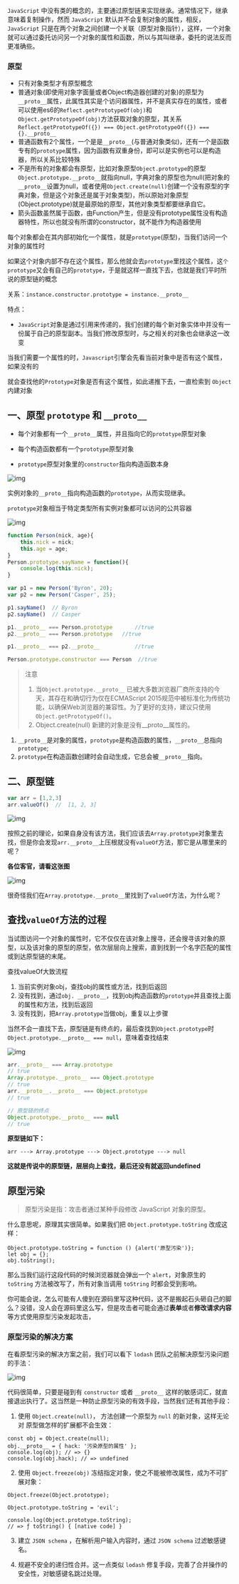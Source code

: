 `JavaScript` 中没有类的概念的，主要通过原型链来实现继承。通常情况下，继承意味着复制操作，然而 `JavaScript` 默认并不会复制对象的属性，相反，`JavaScript` 只是在两个对象之间创建一个关联（原型对象指针），这样，一个对象就可以通过委托访问另一个对象的属性和函数，所以与其叫继承，委托的说法反而更准确些。



### 原型

- 只有对象类型才有原型概念
- 普通对象(即使用对象字面量或者Object构造器创建的对象)的原型为`__proto__`属性，此属性其实是个访问器属性，并不是真实存在的属性，或者可以使用es6的`Reflect.getPrototypeOf(obj)`和`Object.getPrototypeOf(obj)`方法获取对象的原型，其关系`Reflect.getPrototypeOf({}) === Object.getPrototypeOf({}) === {}.__proto__`
- 普通函数有2个属性，一个是是`__proto__`(与普通对象类似)，还有一个是函数专有的`prototype`属性，因为函数有双重身份，即可以是实例也可以是构造器，所以关系比较特殊
- 不是所有的对象都会有原型，比如对象原型`Object.prototype`的原型`Object.prototype.__proto__`就指向null，字典对象的原型也为null(把对象的`__proto__`设置为null，或者使用`Object.create(null)`创建一个没有原型的字典对象，但是这个对象还是属于对象类型)，所以原始对象原型(Object.prototype)就是最原始的原型，其他对象类型都要继承自它。
- 箭头函数虽然属于函数，由Function产生，但是没有prototype属性没有构造器特性，所以也就没有所谓的constructor，就不能作为构造器使用





每个对象都会在其内部初始化一个属性，就是`prototype`(原型)，当我们访问一个对象的属性时

如果这个对象内部不存在这个属性，那么他就会去`prototype`里找这个属性，这`个prototype`又会有自己的`prototype`，于是就这样一直找下去，也就是我们平时所说的原型链的概念

关系：`instance.constructor.prototype = instance.__proto__`

特点：

- `JavaScript`对象是通过引用来传递的，我们创建的每个新对象实体中并没有一份属于自己的原型副本。当我们修改原型时，与之相关的对象也会继承这一改变

当我们需要一个属性的时，`Javascript`引擎会先看当前对象中是否有这个属性， 如果没有的

就会查找他的`Prototype`对象是否有这个属性，如此递推下去，一直检索到 `Object` 内建对象







## 一、原型 `prototype` 和 `__proto__`

- 每个对象都有一个`__proto__`属性，并且指向它的`prototype`原型对象

- 每个构造函数都有一个`prototype`原型对象

- `prototype`原型对象里的`constructor`指向构造函数本身





![img](https://pic2.zhimg.com/80/v2-e722d5325f7d4215169f1d04296e0f89_720w.jpg)





实例对象的`__proto__`指向构造函数的`prototype`，从而实现继承。

`prototype`对象相当于特定类型所有实例对象都可以访问的公共容器



![img](https://pic4.zhimg.com/80/v2-1ae63b09f2f38aee29efc79f1400b8d3_720w.jpg)

```js
function Person(nick, age){
    this.nick = nick;
    this.age = age;
}
Person.prototype.sayName = function(){
    console.log(this.nick);
}

var p1 = new Person('Byron', 20);
var p2 = new Person('Casper', 25);

p1.sayName()  // Byron
p2.sayName()  // Casper

p1.__proto__ === Person.prototype       //true
p2.__proto__ === Person.prototype   //true

p1.__proto__ === p2.__proto__           //true

Person.prototype.constructor === Person  //true
```

> 注意
>
> 1. 当`Object.prototype.__proto__` 已被大多数浏览器厂商所支持的今天，其存在和确切行为仅在ECMAScript 2015规范中被标准化为传统功能，以确保Web浏览器的兼容性。为了更好的支持，建议只使用 `Object.getPrototypeOf()`。
> 2. Object.create(null) 新建的对象是没有__proto__属性的。

1. `__proto__`是对象的属性，`prototype`是构造函数的属性，`__proto__`总指向`prototype`;
2. `prototype`在构造函数创建时会自动生成，它总会被`__proto__`指向。



## 二、原型链

```js
var arr = [1,2,3]
arr.valueOf()  //  [1, 2, 3]
```

![img](https://pic2.zhimg.com/80/v2-baca413d5f93e3b7194c13a0b3c4621d_720w.jpg)

按照之前的理论，如果自身没有该方法，我们应该去`Array.prototype`对象里去找，但是你会发现`arr.__proto__`上压根就没有`valueOf`方法，那它是从哪里来的呢？

**各位客官，请看这张图**



![img](https://pic1.zhimg.com/80/v2-cd7629e47fcb399e5f009c7dbb5149d8_720w.jpg)



很奇怪我们在`Array.prototype.__proto__`里找到了`valueOf`方法，为什么呢？



## 查找`valueOf`方法的过程

当试图访问一个对象的属性时，它不仅仅在该对象上搜寻，还会搜寻该对象的原型，以及该对象的原型的原型，依次层层向上搜索，直到找到一个名字匹配的属性或到达原型链的末尾。

查找valueOf大致流程

1. 当前实例对象obj，查找obj的属性或方法，找到后返回
2. 没有找到，通过`obj. __proto__`，找到obj构造函数的`prototype`并且查找上面的属性和方法，找到后返回
3. 没有找到，把`Array.prototype`当做obj，重复以上步骤



当然不会一直找下去，原型链是有终点的，最后查找到`Object.prototype`时
`Object.prototype.__proto__ === null`，意味着查找结束



![img](https://pic2.zhimg.com/80/v2-78c74eec6cda54f09e10092a5080f739_720w.jpg)

```js
arr.__proto__ === Array.prototype
// true
Array.prototype.__proto__ === Object.prototype
// true
arr.__proto__.__proto__ === Object.prototype
// true

// 原型链的终点
Object.prototype.__proto__ === null
// true
```

**原型链如下：**

```
arr ---> Array.prototype ---> Object.prototype ---> null
```

**这就是传说中的原型链，层层向上查找，最后还没有就返回undefined**



## 原型污染

> 原型污染是指：攻击者通过某种手段修改 JavaScript 对象的原型。

什么意思呢，原理其实很简单。如果我们把 `Object.prototype.toString` 改成这样：

```
Object.prototype.toString = function () {alert('原型污染')};
let obj = {};
obj.toString();
```

那么当我们运行这段代码的时候浏览器就会弹出一个 `alert`，对象原生的 `toString` 方法被改写了，所有对象当调用 `toString` 时都会受到影响。

你可能会说，怎么可能有人傻到在源码里写这种代码，这不是搬起石头砸自己的脚么？没错，没人会在源码里这么写，但是攻击者可能会通过**表单**或者**修改请求内容**等方式使用原型污染发起攻击，



### 原型污染的解决方案

在看原型污染的解决方案之前，我们可以看下 `lodash` 团队之前解决原型污染问题的手法：



![img](https://user-gold-cdn.xitu.io/2020/5/8/171f437f1c699461?imageView2/0/w/1280/h/960/format/webp/ignore-error/1)



代码很简单，只要是碰到有 `constructor` 或者 `__proto__` 这样的敏感词汇，就直接退出执行了。这当然是一种防止原型污染的有效手段，当然我们还有其他手段：

1. 使用 `Object.create(null)`， 方法创建一个原型为 `null` 的新对象，这样无论对 原型做怎样的扩展都不会生效：

```
const obj = Object.create(null);
obj.__proto__ = { hack: '污染原型的属性' };
console.log(obj); // => {}
console.log(obj.hack); // => undefined
```

2. 使用 `Object.freeze(obj)` 冻结指定对象，使之不能被修改属性，成为不可扩展对象：

```
Object.freeze(Object.prototype);

Object.prototype.toString = 'evil';

console.log(Object.prototype.toString);
// => ƒ toString() { [native code] }
```

3. 建立 `JSON schema` ，在解析用户输入内容时，通过 `JSON schema` 过滤敏感键名。

4. 规避不安全的递归性合并。这一点类似 `lodash` 修复手段，完善了合并操作的安全性，对敏感键名跳过处理。